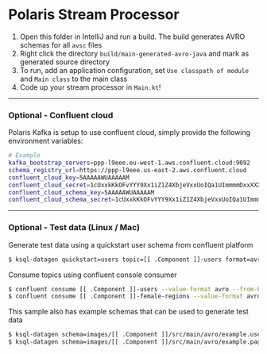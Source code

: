 # Polaris Stream Processor

1. Open this folder in IntelliJ and run a build. The build generates AVRO schemas for all `avsc` files
2. Right click the directory `build/main-generated-avro-java` and mark as generated source directory
3. To run, add an application configuration, set `Use classpath of module` and `Main class` to the main class
4. Code up your stream processor in `Main.kt`!

---

### Optional - Confluent cloud

Polaris Kafka is setup to use confluent cloud, simply provide the following environment variables:

```sh
# Example
kafka_bootstrap_servers=ppp-l9eee.eu-west-1.aws.confluent.cloud:9092
schema_registry_url=https://ppp-l9eee.us-east-2.aws.confluent.cloud
confluent_cloud_key=5AAAAAWUAAAAAM
confluent_cloud_secret=1cUxxkKkOFvYYY9Xx1iZ1Z4XbjeVxxUoIQa1UImmmmDxxXXX3xLjWmXx1xX
confluent_cloud_schema_key=5AAAAAWUAAAAAM
confluent_cloud_schema_secret=1cUxxkKkOFvYYY9Xx1iZ1Z4XbjeVxxUoIQa1UImmmmDxxXXX3xLjWmXx1xX 
```

---

### Optional - Test data (Linux / Mac)

Generate test data using a quickstart user schema from confluent platform

```sh
$ ksql-datagen quickstart=users topic=[[ .Component ]]-users format=avro maxInterval=10000
```

Consume topics using confluent console consumer

```sh
$ confluent consume [[ .Component ]]-users --value-format avro --from-beginning
$ confluent consume [[ .Component ]]-female-regions --value-format avro --from-beginning
```

This sample also has example schemas that can be used to generate test data

```sh
$ ksql-datagen schema=images/[[ .Component ]]/src/main/avro/example.user.schema.avsc format=avro topic=users key=userid iterations=100 maxInterval=100
$ ksql-datagen schema=images/[[ .Component ]]/src/main/avro/example.pageview.schema.avsc format=avro topic=pageviews key=userid
```